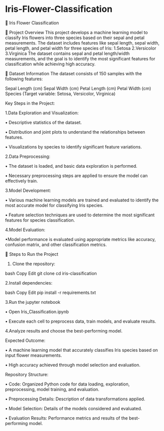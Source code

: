 # Iris-Flower-Classification

🌸 Iris Flower Classification

📌 Project Overview
This project develops a machine learning model to classify Iris flowers into three species based on their sepal and petal measurements. The dataset includes features like sepal length, sepal width, petal length, and petal width for three species of Iris:
1.Setosa
2.Versicolor
3.Virginica
The dataset contains sepal and petal length/width measurements, and the goal is to identify the most significant features for classification while achieving high accuracy.

🔹 Dataset Information
The dataset consists of 150 samples with the following features:

Sepal Length (cm)
Sepal Width (cm)
Petal Length (cm)
Petal Width (cm)
Species (Target variable: Setosa, Versicolor, Virginica)

Key Steps in the Project:

1.Data Exploration and Visualization:

• Descriptive statistics of the dataset.

• Distribution and joint plots to understand the relationships between features.

• Visualizations by species to identify significant feature variations.

2.Data Preprocessing:

• The dataset is loaded, and basic data exploration is performed.

• Necessary preprocessing steps are applied to ensure the model can effectively train.

3.Model Development:

• Various machine learning models are trained and evaluated to identify the most accurate model for classifying Iris species.

• Feature selection techniques are used to determine the most significant features for species classification.

4.Model Evaluation:

•Model performance is evaluated using appropriate metrics like accuracy, confusion matrix, and other classification metrics.


🚀 Steps to Run the Project
1. Clone the repository:

bash
Copy
Edit
git clone <repository-url>
cd iris-classification

2.Install dependencies:

bash
Copy
Edit
pip install -r requirements.txt

3.Run the jupyter notebook

• Open Iris_Classification.ipynb

• Execute each cell to preprocess data, train models, and evaluate results.

4.Analyze results and choose the best-performing model.

Expected Outcome:

• A machine learning model that accurately classifies Iris species based on input flower measurements.

• High accuracy achieved through model selection and evaluation.

Repository Structure:

• Code: Organized Python code for data loading, exploration, preprocessing, model training, and evaluation.

• Preprocessing Details: Description of data transformations applied.

• Model Selection: Details of the models considered and evaluated.

• Evaluation Results: Performance metrics and results of the best-performing model.
